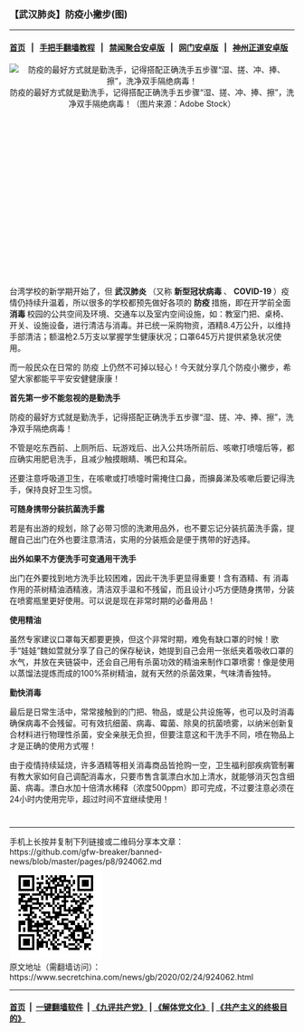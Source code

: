 ### 【武汉肺炎】防疫小撇步(图)
------------------------

#### [首页](https://github.com/gfw-breaker/banned-news/blob/master/README.md) &nbsp;&nbsp;|&nbsp;&nbsp; [手把手翻墙教程](https://github.com/gfw-breaker/guides/wiki) &nbsp;&nbsp;|&nbsp;&nbsp; [禁闻聚合安卓版](https://github.com/gfw-breaker/bn-android) &nbsp;&nbsp;|&nbsp;&nbsp; [网门安卓版](https://github.com/oGate2/oGate) &nbsp;&nbsp;|&nbsp;&nbsp; [神州正道安卓版](https://github.com/SzzdOgate/update) 



<div class="article_right" style="fone-color:#000">
 <p style="text-align:center">
  <img alt="防疫的最好方式就是勤洗手，记得搭配正确洗手五步骤“湿、搓、冲、捧、擦”，洗净双手隔绝病毒！" src="//img3.secretchina.com/pic/2020/2-23/p2633761a873328385-ss.jpg"/>
  <br>
   防疫的最好方式就是勤洗手，记得搭配正确洗手五步骤“湿、搓、冲、捧、擦”，洗净双手隔绝病毒！（图片来源：Adobe Stock）
   <span id="hideid" name="hideid" style="color:red;display:none;">
    <span href="https://www.secretchina.com">
    </span>
   </span>
  </br>
 </p>
 <div id="txt-mid1-t21-2017">
  <ins class="adsbygoogle" data-ad-client="ca-pub-1276641434651360" data-ad-slot="2451032099" style="display:inline-block;width:336px;height:280px">
  </ins>
  <div id="SC-22xxx">
  </div>
 </div>
 <p>
  台湾学校的新学期开始了，但
  <strong>
   <span href="https://www.secretchina.com/news/gb/tag/武汉肺炎" target="_blank">
    武汉肺炎
   </span>
  </strong>
  （又称
  <strong>
   新型冠状病毒
  </strong>
  、
  <strong>
   COVID-19
  </strong>
  ）疫情仍持续升温着，所以很多的学校都预先做好各项的
  <strong>
   防疫
  </strong>
  措施，即在开学前全面
  <strong>
   消毒
  </strong>
  校园的公共空间及环境、交通车以及室内空间设施，如：教室门把、桌椅、开关、设施设备，进行清洁与消毒。并已统一采购物资，酒精8.4万公升，以维持手部清洁；额温枪2.5万支以掌握学生健康状况；口罩645万片提供紧急状况使用。
  <span id="hideid" name="hideid" style="color:red;display:none;">
   <span href="https://www.secretchina.com">
   </span>
  </span>
 </p>
 <p>
  而一般民众在日常的
  <span href="https://www.secretchina.com/news/gb/tag/防疫" target="_blank">
   防疫
  </span>
  上仍然不可掉以轻心！今天就分享几个防疫小撇步，希望大家都能平平安安健健康康！
 </p>
 <p>
  <strong>
   首先第一步不能忽视的是勤洗手
  </strong>
 </p>
 <p>
  防疫的最好方式就是勤洗手，记得搭配正确洗手五步骤“湿、搓、冲、捧、擦”，洗净双手隔绝病毒！
 </p>
 <p>
  不管是吃东西前、上厕所后、玩游戏后、出入公共场所前后、咳嗽打喷嚏后等，都应确实用肥皂洗手，且减少触摸眼睛、嘴巴和耳朵。
 </p>
 <p>
  还要注意呼吸道卫生，在咳嗽或打喷嚏时需掩住口鼻，而擤鼻涕及咳嗽后要记得洗手，保持良好卫生习惯。
 </p>
 <p>
  <strong>
   可随身携带分装抗菌洗手露
  </strong>
 </p>
 <p>
  若是有出游的规划，除了必带习惯的洗漱用品外，也不要忘记分装抗菌洗手露，提醒自己出门在外也要注意清洁，实用的分装瓶会是便于携带的好选择。
 </p>
 <p>
  <strong>
   出外如果不方便洗手可变通用干洗手
  </strong>
 </p>
 <p>
  出门在外要找到地方洗手比较困难，因此干洗手更显得重要！含有酒精、有
  <span href="https://www.secretchina.com/news/gb/tag/消毒" target="_blank">
   消毒
  </span>
  作用的茶树精油酒精液，清洁双手温和不残留，而且设计小巧方便随身携带，分装在喷雾瓶里更好使用。可以说是现在非常时期的必备用品！
 </p>
 <p>
  <strong>
   使用精油
  </strong>
 </p>
 <p>
  虽然专家建议口罩每天都要更换，但这个非常时期，难免有缺口罩的时候！歌手“娃娃”魏如萱就分享了自己的保存秘诀，她提到自己会用一张纸夹着吸收口罩的水气，并放在夹链袋中，还会自己用有杀菌功效的精油来制作口罩喷雾！像是使用以蒸馏法提炼而成的100%茶树精油，就有天然的杀菌效果，气味清香独特。
 </p>
 <p>
  <strong>
   勤快消毒
  </strong>
 </p>
 <p>
  最后是日常生活中，常常接触到的门把、物品，或是公共设施等，也可以及时消毒确保病毒不会残留。可有效抗细菌、病毒、霉菌、除臭的抗菌喷雾，以纳米创新复合材料进行物理性杀菌，安全亲肤无负担，但要注意这和干洗手不同，喷在物品上才是正确的使用方式喔！
 </p>
 <p>
  由于疫情持续延烧，许多酒精等相关消毒商品皆抢购一空，卫生福利部疾病管制署有教大家如何自己调配消毒水，只要市售含氯漂白水加上清水，就能够消灭包含细菌、病毒。漂白水加十倍清水稀释（浓度500ppm）即可完成，不过要注意必须在24小时内使用完毕，超过时间不宜继续使用！
  <center>
   <div>
    <div id="txt-mid2-t22-2017" style="display: block;  max-height: 351px;  overflow: hidden;">
     <div id="SC-21xxx">
     </div>
     <ins class="adsbygoogle" data-ad-client="ca-pub-1276641434651360" data-ad-format="auto" data-ad-slot="4301710469" data-full-width-responsive="true" style="display:block">
     </ins>
    </div>
   </div>
  </center>
  <div style="padding-top:12px;">
  </div>
 </p>
</div>

<hr/>
手机上长按并复制下列链接或二维码分享本文章：<br/>
https://github.com/gfw-breaker/banned-news/blob/master/pages/p8/924062.md <br/>
<a href='https://github.com/gfw-breaker/banned-news/blob/master/pages/p8/924062.md'><img src='https://github.com/gfw-breaker/banned-news/blob/master/pages/p8/924062.md.png'/></a> <br/>
原文地址（需翻墙访问）：https://www.secretchina.com/news/gb/2020/02/24/924062.html


------------------------
#### [首页](https://github.com/gfw-breaker/banned-news/blob/master/README.md) &nbsp;|&nbsp; [一键翻墙软件](https://github.com/gfw-breaker/nogfw/blob/master/README.md) &nbsp;| [《九评共产党》](https://github.com/gfw-breaker/9ping.md/blob/master/README.md#九评之一评共产党是什么) | [《解体党文化》](https://github.com/gfw-breaker/jtdwh.md/blob/master/README.md) | [《共产主义的终极目的》](https://github.com/gfw-breaker/gczydzjmd.md/blob/master/README.md)


<img src='http://gfw-breaker.win/banned-news/pages/p8/924062.md' width='0px' height='0px'/>